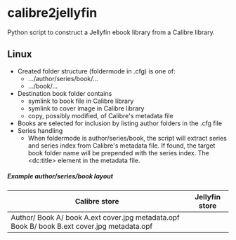 # calibre2jellyfin
Python script to construct a Jellyfin ebook library from a Calibre library.

## Linux 

* Created folder structure (foldermode in .cfg) is one of:
  * .../author/series/book/...
  * .../book/...
* Destination book folder contains
  * symlink to book file in Calibre library
  * symlink to cover image in Calibre library
  * copy, possibly modified, of Calibre's metadata file
* Books are selected for inclusion by listing author folders in the .cfg file
* Series handling
  * When foldermode is author/series/book, the script will extract series and series index from Calibre's metadata file.  If found, the target book folder name will be prepended with the series index.  The \<dc:title\> element in the metadata file.

##### Example author/series/book layout 
<table>
  <thead>
    <tr><th>Calibre store</th><th>Jellyfin store</th></tr>
  </thead>
 <tbody>
  <tr>
   <td>Author/
      Book A/
       book A.ext
       cover.jpg
       metadata.opf
      Book B/
       book B.ext
       cover.jpg
       metadata.opf
   </td>
   <td></td>
  </tr>
 </tbody>
</table>
